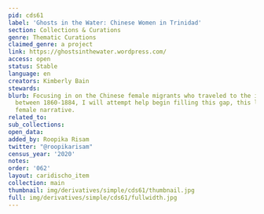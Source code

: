 ```yaml
---
pid: cds61
label: 'Ghosts in the Water: Chinese Women in Trinidad'
section: Collections & Curations
genre: Thematic Curations
claimed_genre: a project
link: https://ghostsinthewater.wordpress.com/
access: open
status: Stable
language: en
creators: Kimberly Bain
stewards:
blurb: Focusing in on the Chinese female migrants who traveled to the island of Trinidad
  between 1860-1884, I will attempt help begin filling this gap, this lack of the
  female narrative.
related_to:
sub_collections:
open_data:
added_by: Roopika Risam
twitter: "@roopikarisam"
census_year: '2020'
notes:
order: '062'
layout: caridischo_item
collection: main
thumbnail: img/derivatives/simple/cds61/thumbnail.jpg
full: img/derivatives/simple/cds61/fullwidth.jpg
---
```

